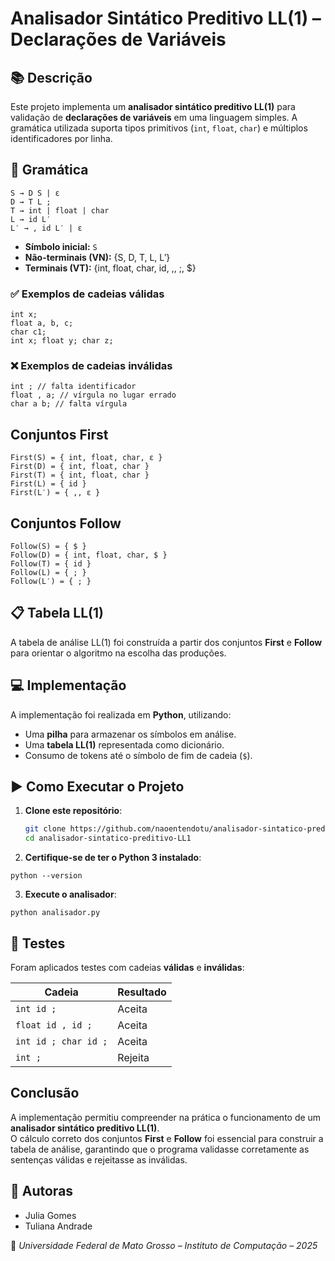 # Analisador Sintático Preditivo LL(1) – Declarações de Variáveis

## 📚 Descrição

Este projeto implementa um **analisador sintático preditivo LL(1)** para validação de **declarações de variáveis** em uma linguagem simples. A gramática utilizada suporta tipos primitivos (`int`, `float`, `char`) e múltiplos identificadores por linha.

## 🧾 Gramática

```
S → D S | ε
D → T L ;
T → int | float | char
L → id L′
L′ → , id L′ | ε
```

- **Símbolo inicial:** `S`
- **Não-terminais (VN):** {S, D, T, L, L′}
- **Terminais (VT):** {int, float, char, id, ,, ;, $}

### ✅ Exemplos de cadeias válidas

```
int x;
float a, b, c;
char c1;
int x; float y; char z;
```

### ❌ Exemplos de cadeias inválidas

```
int ; // falta identificador
float , a; // vírgula no lugar errado
char a b; // falta vírgula
```

## Conjuntos First

```
First(S) = { int, float, char, ε }
First(D) = { int, float, char }
First(T) = { int, float, char }
First(L) = { id }
First(L′) = { ,, ε }
```

## Conjuntos Follow

```
Follow(S) = { $ }
Follow(D) = { int, float, char, $ }
Follow(T) = { id }
Follow(L) = { ; }
Follow(L′) = { ; }
```

## 📋 Tabela LL(1)

A tabela de análise LL(1) foi construída a partir dos conjuntos **First** e **Follow** para orientar o algoritmo na escolha das produções.

## 💻 Implementação

A implementação foi realizada em **Python**, utilizando:

- Uma **pilha** para armazenar os símbolos em análise.
- Uma **tabela LL(1)** representada como dicionário.
- Consumo de tokens até o símbolo de fim de cadeia (`$`).

## ▶️ Como Executar o Projeto

1. **Clone este repositório**:

   ```bash
   git clone https://github.com/naoentendotu/analisador-sintatico-preditivo-LL1
   cd analisador-sintatico-preditivo-LL1
   ```

2. **Certifique-se de ter o Python 3 instalado**:

`python --version `

3. **Execute o analisador**:

`python analisador.py`

## 🧪 Testes

Foram aplicados testes com cadeias **válidas** e **inválidas**:

| Cadeia               | Resultado |
| -------------------- | --------- |
| `int id ;`           | Aceita    |
| `float id , id ;`    | Aceita    |
| `int id ; char id ;` | Aceita    |
| `int ;`              | Rejeita   |

## Conclusão

A implementação permitiu compreender na prática o funcionamento de um **analisador sintático preditivo LL(1)**.  
O cálculo correto dos conjuntos **First** e **Follow** foi essencial para construir a tabela de análise, garantindo que o programa validasse corretamente as sentenças válidas e rejeitasse as inválidas.

## 👥 Autoras

- Julia Gomes
- Tuliana Andrade

📍 _Universidade Federal de Mato Grosso – Instituto de Computação – 2025_
